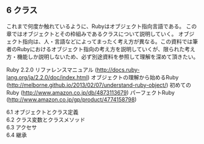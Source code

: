 ## 6 クラス

これまで何度か触れているように、Rubyはオブジェクト指向言語である。
この章ではオブジェクトとその枠組みであるクラスについて説明していく。
オブジェクト指向は、人・言語などによってまったく考え方が異なる。この資料では筆者のRubyにおけるオブジェクト指向の考え方を説明していくが、限られた考え方・機能しか説明しないため、必ず別途資料を参照して理解を深めて頂きたい。

Ruby 2.2.0 リファレンスマニュアル (http://docs.ruby-lang.org/ja/2.2.0/doc/index.html)
オブジェクトの理解から始めるRuby (http://melborne.github.io/2013/02/07/understand-ruby-object/)
初めてのRuby (http://www.amazon.co.jp/db/4873113679)
パーフェクトRuby (http://www.amazon.co.jp/gp/product/4774158798)

6.1 オブジェクトとクラス定義  
6.2 クラス変数とクラスメソッド  
6.3 アクセサ  
6.4 継承  